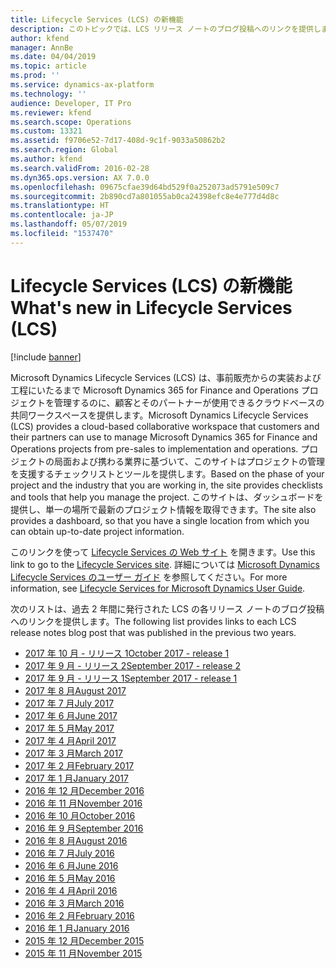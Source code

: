 ```yaml
---
title: Lifecycle Services (LCS) の新機能
description: このトピックでは、LCS リリース ノートのブログ投稿へのリンクを提供します。
author: kfend
manager: AnnBe
ms.date: 04/04/2019
ms.topic: article
ms.prod: ''
ms.service: dynamics-ax-platform
ms.technology: ''
audience: Developer, IT Pro
ms.reviewer: kfend
ms.search.scope: Operations
ms.custom: 13321
ms.assetid: f9706e52-7d17-408d-9c1f-9033a50862b2
ms.search.region: Global
ms.author: kfend
ms.search.validFrom: 2016-02-28
ms.dyn365.ops.version: AX 7.0.0
ms.openlocfilehash: 09675cfae39d64bd529f0a252073ad5791e509c7
ms.sourcegitcommit: 2b890cd7a801055ab0ca24398efc8e4e777d4d8c
ms.translationtype: HT
ms.contentlocale: ja-JP
ms.lasthandoff: 05/07/2019
ms.locfileid: "1537470"
---
```

# <a name="whats-new-in-lifecycle-services-lcs"></a><span data-ttu-id="0848b-103">Lifecycle Services (LCS) の新機能</span><span class="sxs-lookup"><span data-stu-id="0848b-103">What's new in Lifecycle Services (LCS)</span></span>

[!include [banner](../includes/banner.md)]

<span data-ttu-id="0848b-104">Microsoft Dynamics Lifecycle Services (LCS) は、事前販売からの実装および工程にいたるまで Microsoft Dynamics 365 for Finance and Operations プロジェクトを管理するのに、顧客とそのパートナーが使用できるクラウドベースの共同ワークスペースを提供します。</span><span class="sxs-lookup"><span data-stu-id="0848b-104">Microsoft Dynamics Lifecycle Services (LCS) provides a cloud-based collaborative workspace that customers and their partners can use to manage Microsoft Dynamics 365 for Finance and Operations projects from pre-sales to implementation and operations.</span></span> <span data-ttu-id="0848b-105">プロジェクトの局面および携わる業界に基づいて、このサイトはプロジェクトの管理を支援するチェックリストとツールを提供します。</span><span class="sxs-lookup"><span data-stu-id="0848b-105">Based on the phase of your project and the industry that you are working in, the site provides checklists and tools that help you manage the project.</span></span> <span data-ttu-id="0848b-106">このサイトは、ダッシュボードを提供し、単一の場所で最新のプロジェクト情報を取得できます。</span><span class="sxs-lookup"><span data-stu-id="0848b-106">The site also provides a dashboard, so that you have a single location from which you can obtain up-to-date project information.</span></span> 

<span data-ttu-id="0848b-107">このリンクを使って [Lifecycle Services の Web サイト](https://lcs.dynamics.com/) を開きます。</span><span class="sxs-lookup"><span data-stu-id="0848b-107">Use this link to go to the [Lifecycle Services site](https://lcs.dynamics.com/).</span></span> <span data-ttu-id="0848b-108">詳細については [Microsoft Dynamics Lifecycle Services のユーザー ガイド](lcs-user-guide.md) を参照してください。</span><span class="sxs-lookup"><span data-stu-id="0848b-108">For more information, see [Lifecycle Services for Microsoft Dynamics User Guide](lcs-user-guide.md).</span></span>

<span data-ttu-id="0848b-109">次のリストは、過去 2 年間に発行された LCS の各リリース ノートのブログ投稿へのリンクを提供します。</span><span class="sxs-lookup"><span data-stu-id="0848b-109">The following list provides links to each LCS release notes blog post that was published in the previous two years.</span></span>

- [<span data-ttu-id="0848b-110">2017 年 10 月 - リリース 1</span><span class="sxs-lookup"><span data-stu-id="0848b-110">October 2017 - release 1</span></span>](https://blogs.msdn.microsoft.com/lcs/2017/10/10/lcs-october-2017-release-1-release-notes/)
- [<span data-ttu-id="0848b-111">2017 年 9 月 - リリース 2</span><span class="sxs-lookup"><span data-stu-id="0848b-111">September 2017 - release 2</span></span>](https://blogs.msdn.microsoft.com/lcs/2017/09/27/lcs-september-2017-release-2-release-notes/)
- [<span data-ttu-id="0848b-112">2017 年 9 月 - リリース 1</span><span class="sxs-lookup"><span data-stu-id="0848b-112">September 2017 - release 1</span></span>](https://blogs.msdn.microsoft.com/lcs/2017/09/14/september-release-notes-2/)
- [<span data-ttu-id="0848b-113">2017 年 8 月</span><span class="sxs-lookup"><span data-stu-id="0848b-113">August 2017</span></span>](https://blogs.msdn.microsoft.com/lcs/2017/08/17/august-release-notes-2/)
- [<span data-ttu-id="0848b-114">2017 年 7 月</span><span class="sxs-lookup"><span data-stu-id="0848b-114">July 2017</span></span>](https://blogs.msdn.microsoft.com/lcs/2017/07/20/july-release-notes-2/)
- [<span data-ttu-id="0848b-115">2017 年 6 月</span><span class="sxs-lookup"><span data-stu-id="0848b-115">June 2017</span></span>](https://blogs.msdn.microsoft.com/lcs/2017/06/15/june-release-notes/)
- [<span data-ttu-id="0848b-116">2017 年 5 月</span><span class="sxs-lookup"><span data-stu-id="0848b-116">May 2017</span></span>](https://blogs.msdn.microsoft.com/lcs/2017/05/18/may-release-notes-2/)
- [<span data-ttu-id="0848b-117">2017 年 4 月</span><span class="sxs-lookup"><span data-stu-id="0848b-117">April 2017</span></span>](https://blogs.msdn.microsoft.com/lcs/2017/04/27/april-release-notes-2/)
- [<span data-ttu-id="0848b-118">2017 年 3 月</span><span class="sxs-lookup"><span data-stu-id="0848b-118">March 2017</span></span>](https://blogs.msdn.microsoft.com/lcs/2017/03/30/march-release-notes-2/)
- [<span data-ttu-id="0848b-119">2017 年 2 月</span><span class="sxs-lookup"><span data-stu-id="0848b-119">February 2017</span></span>](https://blogs.msdn.microsoft.com/lcs/2017/03/03/february-release-notes-2/)
- [<span data-ttu-id="0848b-120">2017 年 1 月</span><span class="sxs-lookup"><span data-stu-id="0848b-120">January 2017</span></span>](https://blogs.msdn.microsoft.com/lcs/2017/01/26/january-2017-release-notes/)
- [<span data-ttu-id="0848b-121">2016 年 12 月</span><span class="sxs-lookup"><span data-stu-id="0848b-121">December 2016</span></span>](https://blogs.msdn.microsoft.com/lcs/2016/12/20/december-2016-feature-pack-release-notes/)
- [<span data-ttu-id="0848b-122">2016 年 11 月</span><span class="sxs-lookup"><span data-stu-id="0848b-122">November 2016</span></span>](https://blogs.msdn.microsoft.com/lcs/2016/12/01/november-2016-release-notes/)
- [<span data-ttu-id="0848b-123">2016 年 10 月</span><span class="sxs-lookup"><span data-stu-id="0848b-123">October 2016</span></span>](https://blogs.msdn.microsoft.com/lcs/2016/10/27/october-2016-release-notes/)
- [<span data-ttu-id="0848b-124">2016 年 9 月</span><span class="sxs-lookup"><span data-stu-id="0848b-124">September 2016</span></span>](https://blogs.msdn.microsoft.com/lcs/2016/09/22/september-2016-release-notes/)
- [<span data-ttu-id="0848b-125">2016 年 8 月</span><span class="sxs-lookup"><span data-stu-id="0848b-125">August 2016</span></span>](https://blogs.msdn.microsoft.com/lcs/2016/09/02/august-2016-release-notes/)
- [<span data-ttu-id="0848b-126">2016 年 7 月</span><span class="sxs-lookup"><span data-stu-id="0848b-126">July 2016</span></span>](https://blogs.msdn.microsoft.com/lcs/2016/08/02/july-2016-release-notes/)
- [<span data-ttu-id="0848b-127">2016 年 6 月</span><span class="sxs-lookup"><span data-stu-id="0848b-127">June 2016</span></span>](https://blogs.msdn.microsoft.com/lcs/2016/07/01/june-2016-release-notes/)
- [<span data-ttu-id="0848b-128">2016 年 5 月</span><span class="sxs-lookup"><span data-stu-id="0848b-128">May 2016</span></span>](https://blogs.msdn.microsoft.com/lcs/2016/05/27/may-2016-release-notes/)
- [<span data-ttu-id="0848b-129">2016 年 4 月</span><span class="sxs-lookup"><span data-stu-id="0848b-129">April 2016</span></span>](https://blogs.msdn.microsoft.com/lcs/2016/05/02/april-2016-release-notes/)
- [<span data-ttu-id="0848b-130">2016 年 3 月</span><span class="sxs-lookup"><span data-stu-id="0848b-130">March 2016</span></span>](https://blogs.msdn.microsoft.com/lcs/2016/04/05/march-2016-release-notes/)
- [<span data-ttu-id="0848b-131">2016 年 2 月</span><span class="sxs-lookup"><span data-stu-id="0848b-131">February 2016</span></span>](https://blogs.msdn.microsoft.com/lcs/2016/02/25/february-2016-release-notes/)
- [<span data-ttu-id="0848b-132">2016 年 1 月</span><span class="sxs-lookup"><span data-stu-id="0848b-132">January 2016</span></span>](https://blogs.msdn.microsoft.com/lcs/2016/01/29/january-2015-release-notes/)
- [<span data-ttu-id="0848b-133">2015 年 12 月</span><span class="sxs-lookup"><span data-stu-id="0848b-133">December 2015</span></span>](https://blogs.msdn.microsoft.com/lcs/2015/12/18/december-2015-release-notes/)
- [<span data-ttu-id="0848b-134">2015 年 11 月</span><span class="sxs-lookup"><span data-stu-id="0848b-134">November 2015</span></span>](https://blogs.msdn.microsoft.com/lcs/2015/11/23/november-2015-release-notes/)
